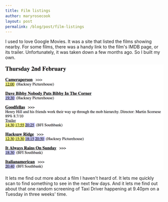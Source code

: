 ```yaml
---
title: Film listings
author: maryrosecook
layout: post
permalink: /blog/post/film-listings
---
```

I used to love Google Movies.  It was a site that listed the films showing nearby.  For some films, there was a handy link to the film's IMDB page, or its trailer. Unfortunately, it was taken down a few months ago.  So I built my own.

![Film listings website screenshot](/images/film-listings.png)

It lets me find out more about a film I haven't heard of.  It lets me quickly scan to find something to see in the next few days.  And it lets me find out about that one random screening of Taxi Driver happening at 9.40pm on a Tuesday in three weeks' time.
